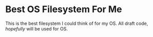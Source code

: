 # Best OS Filesystem For Me
This is the best filesystem I could think of for my OS. All draft code, *hopefully* will be used for OS.
